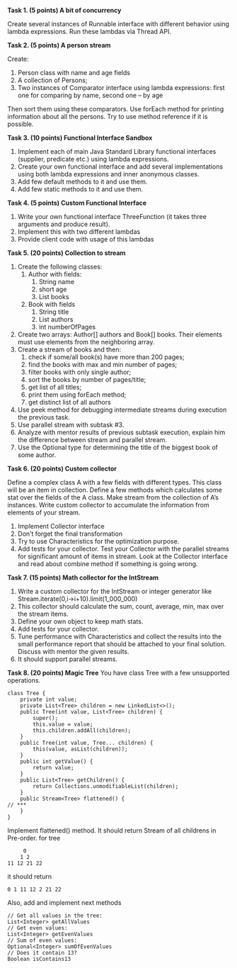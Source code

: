 **Task 1. (5 points) A bit of concurrency**

Create several instances of Runnable interface with different behavior using lambda expressions. Run these lambdas via Thread API.

**Task 2. (5 points) A person stream**

Create:
1. Person class with name and age fields
2. A collection of Persons;
3. Two instances of Comparator<Person> interface using lambda expressions: first one for comparing by name, second one – by age

Then sort them using these comparators.
Use forEach method for printing information about all the persons. 
Try to use method reference if it is possible.
 
**Task 3. (10 points) Functional Interface Sandbox**

 1. Implement each of main Java Standard Library functional interfaces (supplier, predicate etc.) using lambda expressions.
2. Create your own functional interface and add several implementations using both lambda expressions and inner anonymous classes.
3. Add few default methods to it and use them.
4. Add few static methods to it and use them. 
 
**Task 4. (5 points) Custom Functional Interface**

1. Write your own functional interface ThreeFunction (it takes three arguments and produce result).
2. Implement this with two different lambdas
3. Provide client code with usage of this lambdas
 
**Task 5. (20 points) Collection to stream**

1. Create the following classes:
    1. Author with fields: 
        1. String name
        2. short age
        3. List<Book> books
    2. Book with fields
        1. String title
        2. List<Author> authors
        3. int numberOfPages
2. Create two arrays: Author[] authors and Book[] books. Their elements must use elements from the neighboring array.
3. Create a stream of books and then:
    1. check if some/all book(s) have more than 200 pages;
    2. find the books with max and min number of pages;
    3. filter books with only single author;
    4. sort the books by number of pages/title;
    5. get list of all titles;
    6. print them using forEach method;
    7. get distinct list of all authors
4. Use peek method for debugging intermediate streams during execution the previous task.
5. Use parallel stream with subtask #3.
6. Analyze with mentor results of previous subtask execution, explain him the difference between stream and parallel stream.
7. Use the Optional type for determining the title of the biggest book of some author.

**Task 6. (20 points) Custom collector**

Define a complex class A with a few fields with different types. This class will be an item in collection.
Define a few methods which calculates some stat over the fields of the A class.
Make stream from the collection of A’s instances.
Write custom collector to accumulate the information from elements of your stream.
1. Implement Collector interface
2. Don’t forget the final transformation
3. Try to use Characteristics for the optimization purpose.
4. Add tests for your collector.
Test your Collector with the parallel streams for significant amount of items in stream.
Look at the Collector interface and read about combine method if something is going wrong.

**Task 7. (15 points) Math collector for the IntStream**
1. Write a custom collector for the IntStream or integer generator like Stream.iterate(0,i->i+10).limit(1_000_000)
2. This collector should calculate the sum, count, average, min, max over the stream items.
3. Define your own object to keep math stats.
4. Add tests for your collector.
5. Tune performance with Characteristics and collect the results into the small performance report that should be attached to your final solution. Discuss with mentor the given results.
6. It should support parallel streams.

**Task 8. (20 points) Magic Tree**
You have class Tree with a few unsupported operations. 
```
class Tree {
    private int value;
    private List<Tree> children = new LinkedList<>();
    public Tree(int value, List<Tree> children) {
        super();
        this.value = value;
        this.children.addAll(children);
    }
    public Tree(int value, Tree... children) {
        this(value, asList(children));
    }
    public int getValue() {
        return value;
    }
    public List<Tree> getChildren() {
        return Collections.unmodifiableList(children);
    }
    public Stream<Tree> flattened() {
// ***
    }
}
```
Implement flattened() method. It should return Stream of all childrens in Pre-order.
for tree
```
     0
    1 2
11 12 21 22
```
it should return
```
0 1 11 12 2 21 22
```

Also, add and implement next methods
```
// Get all values in the tree: 
List<Integer> getAllValues
// Get even values: 
List<Integer> getEvenValues 
// Sum of even values: 
Optional<Integer> sumOfEvenValues
// Does it contain 13? 
Boolean isContains13
```